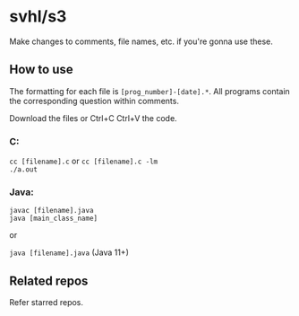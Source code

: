 # svhl/s3

Make changes to comments, file names, etc. if you're gonna use these.

## How to use

The formatting for each file is `[prog_number]-[date].*`. All programs contain the corresponding question within comments.

Download the files or Ctrl+C Ctrl+V the code.

### C:

`cc [filename].c` or `cc [filename].c -lm`\
`./a.out`

### Java:

`javac [filename].java`\
`java [main_class_name]`

or

`java [filename].java` (Java 11+)

## Related repos

Refer starred repos.
